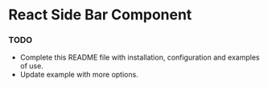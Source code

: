 
# React Side Bar Component

### TODO
  - Complete this README file with installation, configuration and examples of use.
  - Update example with more options.
